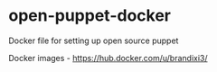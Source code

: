 # open-puppet-docker
Docker file for setting up open source puppet

Docker images - https://hub.docker.com/u/brandixi3/
